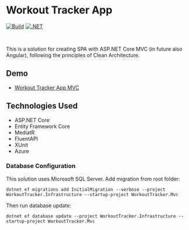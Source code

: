 # Workout Tracker App
[![Build](https://github.com/Ethealoner/WorkoutTracker/actions/workflows/main_workouttrackermvc.yml/badge.svg)](https://github.com/Ethealoner/WorkoutTracker/actions/workflows/main_workouttrackermvc.yml/badge.svg)
[![.NET](https://github.com/Ethealoner/WorkoutTracker/actions/workflows/dotnetTests.yml/badge.svg)](https://github.com/Ethealoner/WorkoutTracker/actions/workflows/dotnetTests.yml)

<br/>

This is a solution for creating SPA with ASP.NET Core MVC (in future also Angular), following the principles of Clean Architecture.

## Demo

* [Workout Tracker App MVC](https://workouttrackermvc20230504155820.azurewebsites.net)

## Technologies Used

* ASP.NET Core
* Entity Framework Core
* MediatR
* FluentAPI
* XUnit
* Azure

### Database Configuration

This solution uses Microsoft SQL Server. Add migration from root folder:

`dotnet ef migrations add InitialMigration --verbose --project WorkoutTracker.Infrastructure --startup-project WorkoutTracker.Mvc`

Then run database update:

`dotnet ef database update --project WorkoutTracker.Infrastructure --startup-project WorkoutTracker.Mvc`
